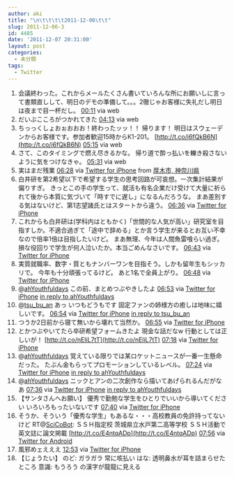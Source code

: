 ```yaml
---
author: aki
title: "\n\t\t\t\t2011-12-06\t\t"
slug: 2011-12-06-3
id: 4485
date: '2011-12-07 20:31:00'
layout: post
categories:
  - 未分類
tags:
  - Twitter
---
```


<div xmlns:georss="http://www.georss.org/georss">

1.  <span><span>会議終わった。これからメールたくさん書いていろんな所にお願いしに言って書類直しして、明日のデモの準備して。。。2徹じゃお客様に失礼だし明日は夜まで目一杯だし。</span> <span>[<span>00:11</span>](http://twitter.com/o_ob/status/144011144431026176) <span>via web</span></span></span>
2.  <span><span>だいぶこころがつかれてきた</span> <span>[<span>04:13</span>](http://twitter.com/o_ob/status/144071885783703552) <span>via web</span></span></span>
3.  <span><span>ちっっくしょおぉおおお！終わったッッ！！ 帰ります！ 明日はスウェーデンからお客様です。参加者歓迎15時からK1-201。 [http://t.co/i6fQkB6N](http://t.co/i6fQkB6N)</span> <span>[<span>05:15</span>](http://twitter.com/o_ob/status/144087528285290496) <span>via web</span></span></span>
4.  <span><span>さて、このタイミングで燃え尽きるかな。 帰り道で酔っ払いを轢き殺さないように気をつけなきゃ。</span> <span>[<span>05:31</span>](http://twitter.com/o_ob/status/144091610429390849) <span>via web</span></span></span>
5.  <span><span>実はまだ残業</span> <span>[<span>06:28</span>](http://twitter.com/o_ob/status/144105919209422848) <span>via [Twitter for iPhone](http://twitter.com/#!/download/iphone)</span> from [厚木市, 神奈川県<span></span>](http://maps.google.com/maps?q=35.48679446,139.34206439)</span></span>
6.  <span><span>白井研を第2希望以下で希望する学生の思考回路が可哀想。一次集計結果が偏りすぎ。 きっとこの手の学生って、就活も有名企業だけ受けて大量に祈られて後から本質に気づいて「時すでに遅し」になるんだろうな。 まあ差別する気はないけど、第1志望諸氏とはスタートから違う。</span> <span>[<span>06:36</span>](http://twitter.com/o_ob/status/144108055032893440) <span>via [Twitter for iPhone](http://twitter.com/#!/download/iphone)</span></span></span>
7.  <span><span>これからも白井研は(学科内はともかく)「世間的な人気が高い」研究室を目指すしか。不適合過ぎて「途中で辞める」とか言う学生が来るとお互い不幸なので倍率1倍は目指したいけど。 まあ無理、今年は人間魚雷喰らい過ぎ。損な役回りで学生が何人泣いたか。本当ごめんなさいです。</span> <span>[<span>06:43</span>](http://twitter.com/o_ob/status/144109749460406275) <span>via [Twitter for iPhone](http://twitter.com/#!/download/iphone)</span></span></span>
8.  <span><span>実質就職率、数字・質ともナンバーワンを目指そう。しかも留年生もシッカリで。 今年も十分頑張ってるけど。 あと1名で全員上がり。</span> <span>[<span>06:48</span>](http://twitter.com/o_ob/status/144111087967674369) <span>via [Twitter for iPhone](http://twitter.com/#!/download/iphone)</span></span></span>
9.  <span><span>@[ahYouthfuldays](http://twitter.com/ahYouthfuldays "ahYouthfuldays") この前、まとめつぶやきしたよ</span> <span>[<span>06:53</span>](http://twitter.com/o_ob/status/144112123511967744) <span>via [Twitter for iPhone](http://twitter.com/#!/download/iphone)</span> [in reply to ahYouthfuldays](http://twitter.com/ahYouthfuldays/status/144111768686428160)</span></span>
10.  <span><span>@[tsu_bu_an](http://twitter.com/tsu_bu_an "tsu_bu_an") あっ いつもどうもです 固定ファンの姉様方の癒しは地味に嬉しいです。</span> <span>[<span>06:54</span>](http://twitter.com/o_ob/status/144112557609861120) <span>via [Twitter for iPhone](http://twitter.com/#!/download/iphone)</span> [in reply to tsu_bu_an](http://twitter.com/tsu_bu_an/status/144105535824863235)</span></span>
11.  <span><span>つうか2日前から寝て無いから壊れて当然か。</span> <span>[<span>06:55</span>](http://twitter.com/o_ob/status/144112698261651456) <span>via [Twitter for iPhone](http://twitter.com/#!/download/iphone)</span></span></span>
12.  <span><span>とかつぶやいてたら卒研希望フォームきたよ 現金な話だなw 行動としては正しいが！ [http://t.co/nEliL7tT](http://t.co/nEliL7tT)</span> <span>[<span>07:18</span>](http://twitter.com/o_ob/status/144118453828202496) <span>via [Twitter for iPhone](http://twitter.com/#!/download/iphone)</span></span></span>
13.  <span><span>@[ahYouthfuldays](http://twitter.com/ahYouthfuldays "ahYouthfuldays") 覚えている限りでは某ロケットニュースが一番一生懸命だった。 たぶん金もらってプロモーションしているレベル。</span> <span>[<span>07:24</span>](http://twitter.com/o_ob/status/144120009743020032) <span>via [Twitter for iPhone](http://twitter.com/#!/download/iphone)</span> [in reply to ahYouthfuldays](http://twitter.com/ahYouthfuldays/status/144112302730387456)</span></span>
14.  <span><span>@[ahYouthfuldays](http://twitter.com/ahYouthfuldays "ahYouthfuldays") ニックとアンの二次創作なら描いてあげられるんだがなあ</span> <span>[<span>07:36</span>](http://twitter.com/o_ob/status/144123183245701120) <span>via [Twitter for iPhone](http://twitter.com/#!/download/iphone)</span> [in reply to ahYouthfuldays](http://twitter.com/ahYouthfuldays/status/144120791494168576)</span></span>
15.  <span><span>【サンタさんへお願い】 優秀で勤勉な学生をひとりでいいから導いてください いろいろもったいないです</span> <span>[<span>07:40</span>](http://twitter.com/o_ob/status/144123955198959616) <span>via [Twitter for iPhone](http://twitter.com/#!/download/iphone)</span></span></span>
16.  <span><span>そうか、そういう「優秀な学生」もあるな・・・高校教員の免許持ってないけど RT@[SciCoBot](http://twitter.com/SciCoBot "SciCoBot"): ＳＳＨ指定校 茨城県立水戸第二高等学校 ＳＳＨ活動で英文誌に論文掲載 [http://t.co/E4ntqADp](http://t.co/E4ntqADp)</span> <span>[<span>07:56</span>](http://twitter.com/o_ob/status/144128181652295680) <span>via [Twitter for Android](http://twitter.com/download/android)</span></span></span>
17.  <span><span>風邪めェえええ</span> <span>[<span>12:53</span>](http://twitter.com/o_ob/status/144202793014669312) <span>via [Twitter for iPhone](http://twitter.com/#!/download/iphone)</span></span></span>
18.  <span><span>【じょうたい】 のど: ガラガラ 常に咳払い はな: 透明鼻水が耳を詰まらせたところ 意識: もうろう の漢字が龍龍に見える</span></span>

</div>